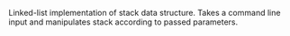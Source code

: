 Linked-list implementation of stack data structure. Takes a command line input and manipulates stack according to passed parameters.
